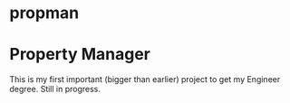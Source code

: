 # propman
# Property Manager

This is my first important (bigger than earlier) project to get my Engineer degree. Still in progress.
